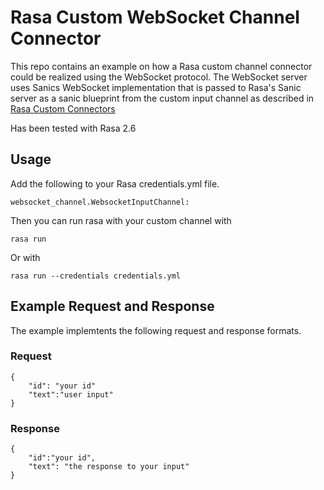 # Rasa Custom WebSocket Channel Connector

This repo contains an example on how a Rasa custom channel connector could be realized using the WebSocket protocol.
The WebSocket server uses Sanics WebSocket implementation that is passed to Rasa's Sanic server as a sanic blueprint
from the custom input channel as described in [Rasa Custom Connectors](https://rasa.com/docs/rasa/connectors/custom-connectors/)

Has been tested with Rasa 2.6

## Usage

Add the following to your Rasa credentials.yml file.
```
websocket_channel.WebsocketInputChannel:
```

Then you can run rasa with your custom channel with

```
rasa run
```

Or with

```
rasa run --credentials credentials.yml
```

## Example Request and Response

The example implemtents the following request and response formats.

### Request
```
{
    "id": "your id"
    "text":"user input"
}
```

### Response
```
{
    "id":"your id",
    "text": "the response to your input"
}
```

